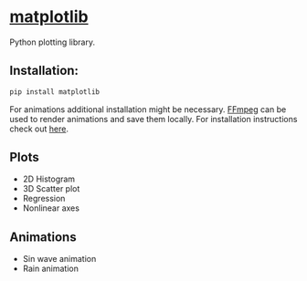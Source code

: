# [matplotlib]
Python plotting library.

## Installation:
```python
pip install matplotlib
```
For animations additional installation might be necessary. [FFmpeg] can be used to render animations and save them locally. For installation instructions check out [here](https://github.com/adaptlearning/adapt_authoring/wiki/Installing-FFmpeg).
## Plots
- 2D Histogram
- 3D Scatter plot
- Regression
- Nonlinear axes

## Animations
- Sin wave animation
- Rain animation

[matplotlib]: https://matplotlib.org/
[FFmpeg]: (https://ffmpeg.org/)
